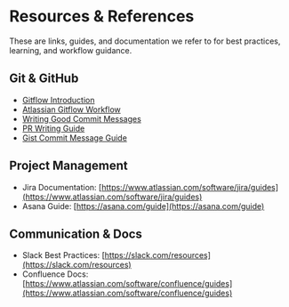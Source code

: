 # Resources & References

These are links, guides, and documentation we refer to for best practices, learning, and workflow guidance.

## Git & GitHub
- [Gitflow Introduction](https://datasift.github.io/gitflow/IntroducingGitFlow.html)
- [Atlassian Gitflow Workflow](https://www.atlassian.com/git/tutorials/comparing-workflows/gitflow-workflow)
- [Writing Good Commit Messages](https://www.freecodecamp.org/news/writing-good-commit-messages-a-practical-guide/)
- [PR Writing Guide](https://www.atlassian.com/blog/git/written-unwritten-guide-pull-requests)
- [Gist Commit Message Guide](https://gist.github.com/robertpainsi/b632364184e70900af4ab688decf6f53)

## Project Management
- Jira Documentation: [https://www.atlassian.com/software/jira/guides](https://www.atlassian.com/software/jira/guides)
- Asana Guide: [https://asana.com/guide](https://asana.com/guide)

## Communication & Docs
- Slack Best Practices: [https://slack.com/resources](https://slack.com/resources)
- Confluence Docs: [https://www.atlassian.com/software/confluence/guides](https://www.atlassian.com/software/confluence/guides)
